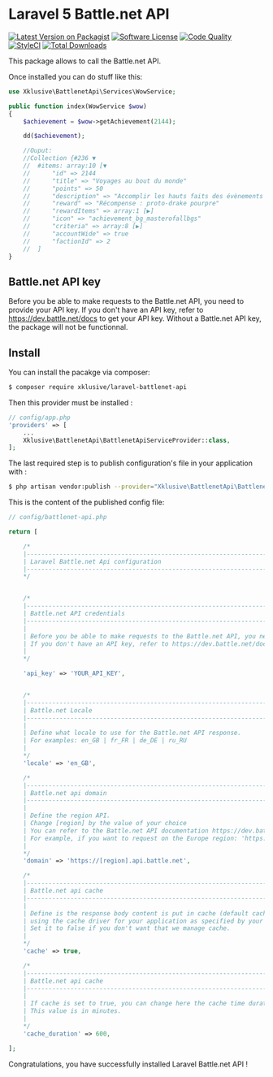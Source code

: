 # Laravel 5 Battle.net API


[![Latest Version on Packagist](https://img.shields.io/packagist/v/xklusive/laravel-battlenet-api.svg?style=flat-square)](https://packagist.org/packages/xklusive/laravel-battlenet-api)
[![Software License](https://img.shields.io/badge/license-MIT-brightgreen.svg?style=flat-square)](LICENSE.md)
[![Code Quality](https://scrutinizer-ci.com/g/xklusive/laravel-battlenet-api/badges/quality-score.png?b=master)](https://scrutinizer-ci.com/g/xklusive/laravel-battlenet-api/?branch=master)
[![StyleCI](https://styleci.io/repos/79335460/shield)](https://styleci.io/repos/79335460)
[![Total Downloads](https://img.shields.io/packagist/dt/xklusive/laravel-battlenet-api.svg?style=flat-square)](https://packagist.org/packages/xklusive/laravel-battlenet-api)

This package allows to call the Battle.net API.

Once installed you can do stuff like this:

```php
use Xklusive\BattlenetApi\Services\WowService;

public function index(WowService $wow)
{
	$achievement = $wow->getAchievement(2144);

	dd($achievement);

	//Ouput: 
	//Collection {#236 ▼
  	//	#items: array:10 [▼
	//	    "id" => 2144
	//	    "title" => "Voyages au bout du monde"
	//	    "points" => 50
	//	    "description" => "Accomplir les hauts faits des évènements mondiaux listés ci-dessous."
	//	    "reward" => "Récompense : proto-drake pourpre"
	//	    "rewardItems" => array:1 [▶]
	//	    "icon" => "achievement_bg_masterofallbgs"
	//	    "criteria" => array:8 [▶]
	//	    "accountWide" => true
	//	    "factionId" => 2
	//	]
}

```

## Battle.net API key
Before you be able to make requests to the Battle.net API, you need to provide your API key.
If you don't have an API key, refer to https://dev.battle.net/docs to get your API key.
Without a Battle.net API key, the package will not be functionnal.

## Install
 
You can install the pacakge via composer:
```bash
$ composer require xklusive/laravel-battlenet-api
```
 
Then this provider must be installed :
```php
// config/app.php
'providers' => [
	...
    Xklusive\BattlenetApi\BattlenetApiServiceProvider::class,
];
```
 
The last required step is to publish configuration's file in your application with :
```bash
$ php artisan vendor:publish --provider="Xklusive\BattlenetApi\BattlenetApiServiceProvider" --tag="config"
```

This is the content of the published config file:
```php
// config/battlenet-api.php

return [

    /*
    |--------------------------------------------------------------------------
    | Laravel Battle.net Api configuration
    |--------------------------------------------------------------------------
    */


    /*
    |--------------------------------------------------------------------------
    | Battle.net API credentials
    |--------------------------------------------------------------------------
    |
    | Before you be able to make requests to the Battle.net API, you need to provide your API key.
    | If you don't have an API key, refer to https://dev.battle.net/docs to get an API key
    |
    */

    'api_key' => 'YOUR_API_KEY',


    /*
    |--------------------------------------------------------------------------
    | Battle.net Locale
    |--------------------------------------------------------------------------
    |
    | Define what locale to use for the Battle.net API response.
    | For examples: en_GB | fr_FR | de_DE | ru_RU
    |
    */
    'locale' => 'en_GB',

    /*
    |--------------------------------------------------------------------------
    | Battle.net api domain
    |--------------------------------------------------------------------------
    |
    | Define the region API. 
    | Change [region] by the value of your choice
    | You can refer to the Battle.net API documentation https://dev.battle.net/io-docs
    | For example, if you want to request on the Europe region: 'https://eu.api.battle.net'
    |
    */
    'domain' => 'https://[region].api.battle.net',

    /*
    |--------------------------------------------------------------------------
    | Battle.net api cache
    |--------------------------------------------------------------------------
    |
    | Define is the response body content is put in cache (default cache time is 10 hours), 
    | using the cache driver for your application as specified by your cache configuration file.
    | Set it to false if you don't want that we manage cache.
    |
    */
    'cache' => true,

    /*
    |--------------------------------------------------------------------------
    | Battle.net api cache
    |--------------------------------------------------------------------------
    |
    | If cache is set to true, you can change here the cache time duration
    | This value is in minutes.
    |
    */
    'cache_duration' => 600,

];

```
 
Congratulations, you have successfully installed Laravel Battle.net API !
